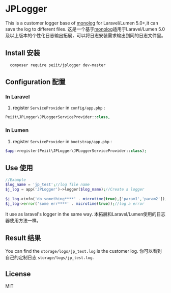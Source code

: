 # JPLogger

This is a customer logger base of [monolog](https://github.com/Seldaek/monolog) for Laravel/Lumen 5.0+,it can save the log to different files.
这是一个基于[monolog](https://github.com/Seldaek/monolog)适用于Laravel/Lumen 5.0及以上版本的个性化日志输出拓展，可以将日志安装需求输出到同的日志文件里。



## Install 安装

```shell
  composer require peiit/jplogger dev-master
```

## Configuration 配置

### In Laravel

1. register `ServiceProvider` in `config/app.php` :

  ```php
  Peiit\JPLogger\JPLoggerServiceProvider::class,
  ```

### In Lumen

1. register `ServiceProvider` in `bootstrap/app.php` :

  ```php
  $app->register(Peiit\JPLogger\JPLoggerServiceProvider::class);
  ```

## Use 使用


```php
//Example
$log_name = 'jp_test';//log file name
$j_log = app('JPLogger')->logger($log_name);//Create a logger
        
$j_log->info('do something****' . microtime(true),['param1','param2']);//log a info
$j_log->error('some err****' . microtime(true));//log a error
```

It use as laravel's logger in the same way.
本拓展和Laravel/Lumen使用的日志器使用方法一样。


## Result 结果
You can find the `storage/logs/jp_test.log` is the customer log.
你可以看到自己的定制日志 `storage/logs/jp_test.log`.


## License

MIT
